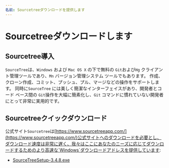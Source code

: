 ```yaml
---
名前: Sourcetreeダウンロードを提供します
---
```


# Sourcetreeダウンロードします

## Sourcetree導入
`SourceTree`は、`Windows` および `Mac OS X` の下で無料の `Git`および`Hg` クライアント管理ツールであり、`Mn` バージョン管理システム ツールでもあります。 作成、クローン作成、コミット、プッシュ、プル、マージなどの操作をサポートします。 同時に`SourceTree` には美しく簡潔なインターフェイスがあり、開発者とコード ベース間の `Git`操作を大幅に簡素化し、`Git` コマンドに慣れていない開発者にとって非常に実用的です。

## Sourcetreeクイックダウンロード
公式サイト`Sourcetree`は[https://www.sourcetreeapp.com/](https://www.sourcetreeapp.com/)公式サイトへのダウンロードを必要とし、ダウンロード速度は非常に遅く、我々はここにあなたのニーズに応じてダウンロードするためのより高速な`Windows`ダウンロードアドレスを提供しています:

+ <a href="https://www.gitclone.com/download/SourceTreeSetup-3.4.8.exe">SourceTreeSetup-3.4.8.exe</a>


